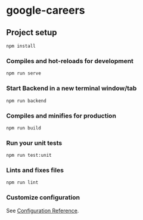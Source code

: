 # google-careers

## Project setup

```
npm install
```

### Compiles and hot-reloads for development

```
npm run serve
```

### Start Backend in a new terminal window/tab

```
npm run backend
```

### Compiles and minifies for production

```
npm run build
```

### Run your unit tests

```
npm run test:unit
```

### Lints and fixes files

```
npm run lint
```

### Customize configuration

See [Configuration Reference](https://cli.vuejs.org/config/).
